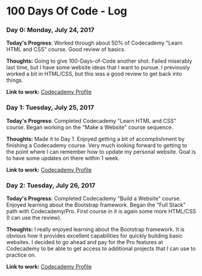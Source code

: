 # 100 Days Of Code - Log

### Day 0: Monday, July 24, 2017

**Today's Progress**: Worked through about 50% of Codecademy "Learn HTML and CSS" course. Good review of basics.

**Thoughts:** Going to give 100-Days-of-Code another shot. Failed miserably last time, but I have some website ideas that I want to pursue. I previously worked a bit in HTML/CSS, but this was a good review  to get back into things.

**Link to work:** [Codecademy Profile](https://www.codecademy.com/jddeaton)

### Day 1: Tuesday, July 25, 2017

**Today's Progress**: Completed Codecademy "Learn HTML and CSS" course. Began working on the "Make a Website" course sequence.


**Thoughts:** Made it to Day 1. Enjoyed getting a bit of accomplishment by finishing a Codecademy course. Very much looking forward to getting to the point where I can remember how to update my personal website. Goal is to have some updates on there within 1 week.

**Link to work:** [Codecademy Profile](https://www.codecademy.com/jddeaton)

### Day 2: Tuesday, July 26, 2017

**Today's Progress**: Completed Codecademy "Build a Website" course. Enjoyed learning about the Bootstrap framework. Began the "Full Stack" path with Codecademy/Pro. First course in it is again some more HTML/CSS (I can use the review).


**Thoughts:** I really enjoyed learning about the Bootstrap framework. It is obvious how it provides excellent capabilities for quickly building basic websites. I decided to go ahead and pay for the Pro features at Codecademy to be able to get access to additional projects that I can use to practice on.

**Link to work:** [Codecademy Profile](https://www.codecademy.com/jddeaton)
